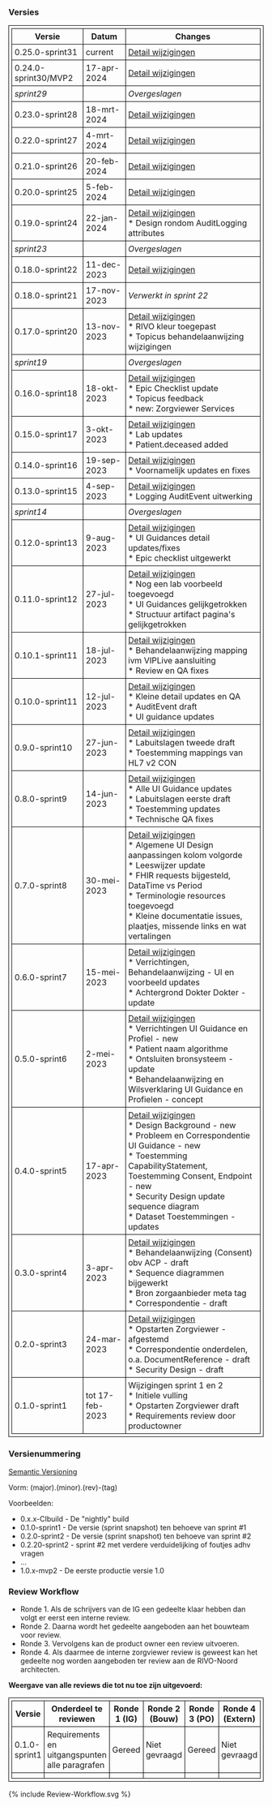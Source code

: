 ### Versies

<style>table, td, th { border: 1px solid black; padding:5px; }</style>

|Versie|Datum|Changes|
|---|---|---|
|0.25.0-sprint31|current|[Detail wijzigingen](https://github.com/RIVO-Noord/zorgviewer-ig/compare/0.24.0-sprint30...master)|
|0.24.0-sprint30/MVP2|17-apr-2024|[Detail wijzigingen](https://github.com/RIVO-Noord/zorgviewer-ig/compare/0.23.0-sprint28...0.24.0-sprint30)|
|*sprint29*||*Overgeslagen*|
|0.23.0-sprint28|18-mrt-2024|[Detail wijzigingen](https://github.com/RIVO-Noord/zorgviewer-ig/compare/0.22.0-sprint27...0.23.0-sprint28)|
|0.22.0-sprint27|4-mrt-2024|[Detail wijzigingen](https://github.com/RIVO-Noord/zorgviewer-ig/compare/0.21.0-sprint26...0.22.0-sprint27)|
|0.21.0-sprint26|20-feb-2024|[Detail wijzigingen](https://github.com/RIVO-Noord/zorgviewer-ig/compare/0.20.0-sprint25...0.21.0-sprint26)|
|0.20.0-sprint25|5-feb-2024|[Detail wijzigingen](https://github.com/RIVO-Noord/zorgviewer-ig/compare/0.19.0-sprint24...0.20.0-sprint25)|
|0.19.0-sprint24|22-jan-2024|[Detail wijzigingen](https://github.com/RIVO-Noord/zorgviewer-ig/compare/0.18.0-sprint22...0.19.0-sprint24)<br/>* Design rondom AuditLogging attributes|
|*sprint23*||*Overgeslagen*|
|0.18.0-sprint22|11-dec-2023|[Detail wijzigingen](https://github.com/RIVO-Noord/zorgviewer-ig/compare/0.17.0-sprint20...0.18.0-sprint22)|
|0.18.0-sprint21|17-nov-2023|*Verwerkt in sprint 22*|
|0.17.0-sprint20|13-nov-2023|[Detail wijzigingen](https://github.com/RIVO-Noord/zorgviewer-ig/compare/0.16.0-sprint18...0.17.0-sprint20)<br/>* RIVO kleur toegepast<br/>* Topicus behandelaanwijzing wijzigingen|
|*sprint19*||*Overgeslagen*|
|0.16.0-sprint18|18-okt-2023|[Detail wijzigingen](https://github.com/RIVO-Noord/zorgviewer-ig/compare/0.15.0-sprint17...0.16.0-sprint18)<br/>* Epic Checklist update<br/>* Topicus feedback<br/>* new: Zorgviewer Services|
|0.15.0-sprint17|3-okt-2023|[Detail wijzigingen](https://github.com/RIVO-Noord/zorgviewer-ig/compare/0.14.0-sprint16...0.15.0-sprint17)<br/>* Lab updates<br/>* Patient.deceased added|
|0.14.0-sprint16|19-sep-2023|[Detail wijzigingen](https://github.com/RIVO-Noord/zorgviewer-ig/compare/0.13.0-sprint15...0.14.0-sprint16)<br/>* Voornamelijk updates en fixes|
|0.13.0-sprint15|4-sep-2023|[Detail wijzigingen](https://github.com/RIVO-Noord/zorgviewer-ig/compare/0.12.0-sprint13...0.13.0-sprint15)<br/>* Logging AuditEvent uitwerking|
|*sprint14*||*Overgeslagen*|
|0.12.0-sprint13|9-aug-2023|[Detail wijzigingen](https://github.com/RIVO-Noord/zorgviewer-ig/compare/0.11.0-sprint12...0.12.0-sprint13)<br/>* UI Guidances detail updates/fixes<br/>* Epic checklist uitgewerkt|
|0.11.0-sprint12|27-jul-2023|[Detail wijzigingen](https://github.com/RIVO-Noord/zorgviewer-ig/compare/0.10.1-sprint11...0.11.0-sprint12)<br/>* Nog een lab voorbeeld toegevoegd<br/>* UI Guidances gelijkgetrokken<br/>* Structuur artifact pagina's gelijkgetrokken|
|0.10.1-sprint11|18-jul-2023|[Detail wijzigingen](https://github.com/RIVO-Noord/zorgviewer-ig/compare/0.10.0-sprint11...0.10.1-sprint11)<br/>* Behandelaanwijzing mapping ivm VIPLive aansluiting<br/>* Review en QA fixes|
|0.10.0-sprint11|12-jul-2023|[Detail wijzigingen](https://github.com/RIVO-Noord/zorgviewer-ig/compare/0.9.0-sprint10...0.10.0-sprint11)<br/>* Kleine detail updates en QA<br/>* AuditEvent draft<br/>* UI guidance updates|
|0.9.0-sprint10|27-jun-2023|[Detail wijzigingen](https://github.com/RIVO-Noord/zorgviewer-ig/compare/0.8.0-sprint9...0.9.0-sprint10)<br/>* Labuitslagen tweede draft<br/>* Toestemming mappings van HL7 v2 CON|
|0.8.0-sprint9|14-jun-2023|[Detail wijzigingen](https://github.com/RIVO-Noord/zorgviewer-ig/compare/0.7.0-sprint8...0.8.0-sprint9)<br/>* Alle UI Guidance updates<br/>* Labuitslagen eerste draft<br/>* Toestemming updates<br/>* Technische QA fixes|
|0.7.0-sprint8|30-mei-2023|[Detail wijzigingen](https://github.com/RIVO-Noord/zorgviewer-ig/compare/0.6.0-sprint7...0.7.0-sprint8)<br/>* Algemene UI Design aanpassingen kolom volgorde<br/>* Leeswijzer update<br/>* FHIR requests bijgesteld, DataTime vs Period<br/>* Terminologie resources toegevoegd<br/>* Kleine documentatie issues, plaatjes, missende links en wat vertalingen|
|0.6.0-sprint7|15-mei-2023|[Detail wijzigingen](https://github.com/RIVO-Noord/zorgviewer-ig/compare/0.5.0-sprint6...0.6.0-sprint7)<br/>* Verrichtingen, Behandelaanwijzing - UI en voorbeeld updates<br/>* Achtergrond Dokter Dokter - update|
|0.5.0-sprint6|2-mei-2023|[Detail wijzigingen](https://github.com/RIVO-Noord/zorgviewer-ig/compare/0.4.0-sprint5...0.5.0-sprint6)<br/>* Verrichtingen UI Guidance en Profiel - new<br/>* Patient naam algorithme<br/>* Ontsluiten bronsysteem - update<br/>* Behandelaanwijzing en Wilsverklaring UI Guidance en Profielen - concept|
|0.4.0-sprint5|17-apr-2023|[Detail wijzigingen](https://github.com/RIVO-Noord/zorgviewer-ig/compare/0.3.0-sprint4...0.4.0-sprint5)<br/>* Design Background - new<br/>* Probleem en Correspondentie UI Guidance - new<br/>* Toestemming CapabilityStatement, Toestemming Consent, Endpoint - new<br/>* Security Design update sequence diagram<br/>* Dataset Toestemmingen - updates|
|0.3.0-sprint4|3-apr-2023|[Detail wijzigingen](https://github.com/RIVO-Noord/zorgviewer-ig/compare/0.2.0-sprint3...0.3.0-sprint4)<br/>* Behandelaanwijzing (Consent) obv ACP - draft<br/>* Sequence diagrammen bijgewerkt<br/>* Bron zorgaanbieder meta tag<br/>* Correspondentie - draft|
|0.2.0-sprint3|24-mar-2023|[Detail wijzigingen](https://github.com/RIVO-Noord/zorgviewer-ig/compare/0.1.0-sprint2...0.2.0-sprint3)<br/>* Opstarten Zorgviewer - afgestemd<br/>* Correspondentie onderdelen, o.a. DocumentReference - draft<br/>* Security Design - draft|
|0.1.0-sprint1|tot 17-feb-2023|Wijzigingen sprint 1 en 2<br/>* Initiele vulling<br/>* Opstarten Zorgviewer draft<br/>* Requirements review door productowner|

### Versienummering

[Semantic Versioning](https://semver.org/)

Vorm: (major).(minor).(rev)-(tag)

Voorbeelden:

* 0.x.x-CIbuild - De "nightly" build
* 0.1.0-sprint1 - De versie (sprint snapshot) ten behoeve van sprint #1
* 0.2.0-sprint2 - De versie (sprint snapshot) ten behoeve van sprint #2
* 0.2.20-sprint2 - sprint #2 met verdere verduidelijking of foutjes adhv vragen
* ...
* 1.0.x-mvp2 - De eerste productie versie 1.0

### Review Workflow

* Ronde 1. Als de schrijvers van de IG een gedeelte klaar hebben dan volgt er eerst een interne review.
* Ronde 2. Daarna wordt het gedeelte aangeboden aan het bouwteam voor review.
* Ronde 3. Vervolgens kan de product owner een review uitvoeren.
* Ronde 4. Als daarmee de interne zorgviewer review is geweest kan het gedeelte nog worden aangeboden ter review aan de RIVO-Noord architecten.

**Weergave van alle reviews die tot nu toe zijn uitgevoerd:**

| Versie        | Onderdeel te reviewen                          | Ronde 1 (IG) | Ronde 2 (Bouw) | Ronde 3 (PO) | Ronde 4 (Extern) |
|---------------|------------------------------------------------|---------|---------------|---------|---------------|
| 0.1.0-sprint1 | Requirements en uitgangspunten alle paragrafen | Gereed  | Niet gevraagd | Gereed  | Niet gevraagd |
| | | | | | |

<div>
{% include Review-Workflow.svg %}
</div>